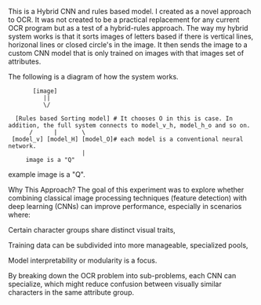 This is a Hybrid CNN and rules based model. I created as a novel approach to OCR. 
It was not created to be a practical replacement for any current OCR program but as a test of a hybrid-rules approach. 
The way my hybrid system works is that it sorts images of letters based if there is vertical lines, horizonal lines or closed circle's in the image. It then sends the image to a custom CNN model that is only trained on images with that images set of attributes. 

The following is a diagram of how the system works. 



	       [image]
	          ||
	          \/

	  [Rules based Sorting model] # It chooses O in this is case. In addition, the full system connects to model_v_h, model_h_o and so on.  
	      /      |       \
	 [model_v] [model_H] [model_O]# each model is a conventional neural network. 
                         | 
		 image is a "Q"


 
example image is a "Q". 


Why This Approach?
The goal of this experiment was to explore whether combining classical image processing techniques (feature detection) with deep learning (CNNs) can improve performance, especially in scenarios where:

Certain character groups share distinct visual traits,

Training data can be subdivided into more manageable, specialized pools,

Model interpretability or modularity is a focus.

By breaking down the OCR problem into sub-problems, each CNN can specialize, which might reduce confusion between visually similar characters in the same attribute group.
